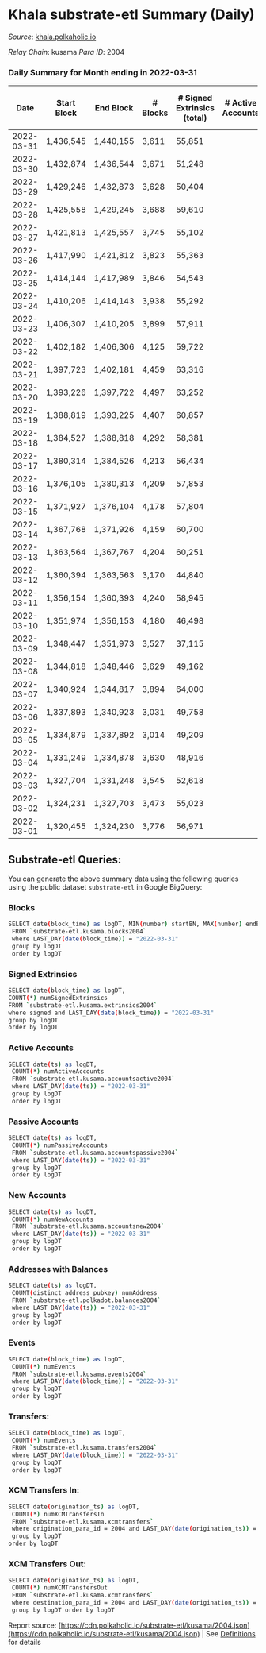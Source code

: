 # Khala substrate-etl Summary (Daily)

_Source_: [khala.polkaholic.io](https://khala.polkaholic.io)

*Relay Chain*: kusama
*Para ID*: 2004



### Daily Summary for Month ending in 2022-03-31


| Date | Start Block | End Block | # Blocks | # Signed Extrinsics (total) | # Active Accounts | # Passive | # New | # Addresses with Balances | # Events | # Transfers | # XCM Transfers In | # XCM Transfers Out | Issues | 
| ---- | ----------- | --------- | -------- | --------------------------- | ----------------- | --------- | ----- | ------------------------- | -------- | ----------- | ------------------ | ------------------- | ------ |
| 2022-03-31 | 1,436,545 | 1,440,155 | 3,611 | 55,851 |  |  |  | 13,677 | 611,678 | 412 ($717,135.35) | 3 ($1,585.83) |   |  |
| 2022-03-30 | 1,432,874 | 1,436,544 | 3,671 | 51,248 |  |  |  | 13,765 | 557,498 | 343 ($289,234.07) | 9 ($1,320.37) |   |  |
| 2022-03-29 | 1,429,246 | 1,432,873 | 3,628 | 50,404 |  |  |  | 13,739 | 582,563 | 411 ($220,195.89) | 1 ($0.22) |   |  |
| 2022-03-28 | 1,425,558 | 1,429,245 | 3,688 | 59,610 |  |  |  | 13,750 | 678,901 | 354 ($355,678.51) | 10 ($34.03) |   |  |
| 2022-03-27 | 1,421,813 | 1,425,557 | 3,745 | 55,102 |  |  |  | 13,745 | 608,814 | 284 ($86,391.92) | 6 ($1.86) |   |  |
| 2022-03-26 | 1,417,990 | 1,421,812 | 3,823 | 55,363 |  |  |  | 13,739 | 601,360 | 248 ($63,772.78) |   |   |  |
| 2022-03-25 | 1,414,144 | 1,417,989 | 3,846 | 54,543 |  |  |  | 13,738 | 592,234 | 271 ($248,110.73) |   |   |  |
| 2022-03-24 | 1,410,206 | 1,414,143 | 3,938 | 55,292 |  |  |  | 13,738 | 600,821 | 294 ($286,254.76) | 5 ($0.29) |   |  |
| 2022-03-23 | 1,406,307 | 1,410,205 | 3,899 | 57,911 |  |  |  | 13,733 | 628,778 | 331 ($6,559,907.15) | 3 ($1.44) |   |  |
| 2022-03-22 | 1,402,182 | 1,406,306 | 4,125 | 59,722 |  |  |  | 13,729 | 644,998 | 297 ($1,158,142.01) |   |   |  |
| 2022-03-21 | 1,397,723 | 1,402,181 | 4,459 | 63,316 |  |  |  | 13,719 | 679,608 | 267 ($140,620.11) |   |   |  |
| 2022-03-20 | 1,393,226 | 1,397,722 | 4,497 | 63,252 |  |  |  | 13,716 | 672,786 | 221 ($149,018.29) |   |   |  |
| 2022-03-19 | 1,388,819 | 1,393,225 | 4,407 | 60,857 |  |  |  | 13,713 | 648,291 | 145 ($171,909.82) |   |   |  |
| 2022-03-18 | 1,384,527 | 1,388,818 | 4,292 | 58,381 |  |  |  | 13,708 | 612,444 | 144 ($347,020.77) |   |   |  |
| 2022-03-17 | 1,380,314 | 1,384,526 | 4,213 | 56,434 |  |  |  | 13,710 | 592,712 | 263 ($322,955.33) |   |   |  |
| 2022-03-16 | 1,376,105 | 1,380,313 | 4,209 | 57,853 |  |  |  | 13,706 | 606,587 | 176 ($235,139.74) |   |   |  |
| 2022-03-15 | 1,371,927 | 1,376,104 | 4,178 | 57,804 |  |  |  | 13,703 | 615,635 | 304 ($486,485.05) |   |   |  |
| 2022-03-14 | 1,367,768 | 1,371,926 | 4,159 | 60,700 |  |  |  | 13,697 | 647,236 | 349 ($512,388.30) |   |   |  |
| 2022-03-13 | 1,363,564 | 1,367,767 | 4,204 | 60,251 |  |  |  | 13,695 | 645,515 | 202 ($21,932.24) |   |   |  |
| 2022-03-12 | 1,360,394 | 1,363,563 | 3,170 | 44,840 |  |  |  | 13,694 | 479,863 | 189 ($14,712.10) |   |   |  |
| 2022-03-11 | 1,356,154 | 1,360,393 | 4,240 | 58,945 |  |  |  | 13,691 | 633,662 | 238 ($92,053.23) |   |   |  |
| 2022-03-10 | 1,351,974 | 1,356,153 | 4,180 | 46,498 |  |  |  | 13,687 | 497,867 | 385 ($1,376,666.68) |   |   |  |
| 2022-03-09 | 1,348,447 | 1,351,973 | 3,527 | 37,115 |  |  |  | 13,730 | 396,441 | 270 ($338,649.31) |   |   |  |
| 2022-03-08 | 1,344,818 | 1,348,446 | 3,629 | 49,162 |  |  |  | 13,728 | 528,447 | 244 ($108,986.01) |   |   |  |
| 2022-03-07 | 1,340,924 | 1,344,817 | 3,894 | 64,000 |  |  |  | 13,715 | 688,806 | 240 ($189,830.38) |   |   |  |
| 2022-03-06 | 1,337,893 | 1,340,923 | 3,031 | 49,758 |  |  |  | 13,709 | 530,844 | 312 ($119,778.51) |   |   |  |
| 2022-03-05 | 1,334,879 | 1,337,892 | 3,014 | 49,209 |  |  |  | 13,705 | 524,304 | 235 ($95,078.44) |   |   |  |
| 2022-03-04 | 1,331,249 | 1,334,878 | 3,630 | 48,916 |  |  |  | 13,699 | 529,707 | 200 ($164,126.68) |   |   |  |
| 2022-03-03 | 1,327,704 | 1,331,248 | 3,545 | 52,618 |  |  |  | 13,697 | 574,478 | 322 ($420,957.08) |   |   |  |
| 2022-03-02 | 1,324,231 | 1,327,703 | 3,473 | 55,023 |  |  |  | 13,699 | 593,076 | 146 ($74,932.52) |   |   |  |
| 2022-03-01 | 1,320,455 | 1,324,230 | 3,776 | 56,971 |  |  |  | 13,699 | 622,672 | 227 ($109,842.07) |   |   |  |

## Substrate-etl Queries:
You can generate the above summary data using the following queries using the public dataset `substrate-etl` in Google BigQuery:

### Blocks
```bash
SELECT date(block_time) as logDT, MIN(number) startBN, MAX(number) endBN, COUNT(*) numBlocks 
 FROM `substrate-etl.kusama.blocks2004`  
 where LAST_DAY(date(block_time)) = "2022-03-31" 
 group by logDT 
 order by logDT
```

### Signed Extrinsics
```bash
SELECT date(block_time) as logDT, 
COUNT(*) numSignedExtrinsics 
FROM `substrate-etl.kusama.extrinsics2004`  
where signed and LAST_DAY(date(block_time)) = "2022-03-31" 
group by logDT 
order by logDT
```

### Active Accounts
```bash
SELECT date(ts) as logDT, 
 COUNT(*) numActiveAccounts 
 FROM `substrate-etl.kusama.accountsactive2004` 
 where LAST_DAY(date(ts)) = "2022-03-31" 
 group by logDT 
 order by logDT
```

### Passive Accounts
```bash
SELECT date(ts) as logDT, 
 COUNT(*) numPassiveAccounts 
 FROM `substrate-etl.kusama.accountspassive2004` 
 where LAST_DAY(date(ts)) = "2022-03-31" 
 group by logDT 
 order by logDT
```

### New Accounts
```bash
SELECT date(ts) as logDT, 
 COUNT(*) numNewAccounts 
 FROM `substrate-etl.kusama.accountsnew2004` 
 where LAST_DAY(date(ts)) = "2022-03-31" 
 group by logDT
 order by logDT
```

### Addresses with Balances
```bash
SELECT date(ts) as logDT,
 COUNT(distinct address_pubkey) numAddress 
 FROM `substrate-etl.polkadot.balances2004` 
 where LAST_DAY(date(ts)) = "2022-03-31" 
 group by logDT 
 order by logDT
```

### Events
```bash
SELECT date(block_time) as logDT, 
 COUNT(*) numEvents 
 FROM `substrate-etl.kusama.events2004` 
 where LAST_DAY(date(block_time)) = "2022-03-31" 
 group by logDT 
 order by logDT
```

### Transfers:
```bash
SELECT date(block_time) as logDT, 
 COUNT(*) numEvents 
 FROM `substrate-etl.kusama.transfers2004` 
 where LAST_DAY(date(block_time)) = "2022-03-31" 
 group by logDT 
 order by logDT
```

### XCM Transfers In:
```bash
SELECT date(origination_ts) as logDT, 
 COUNT(*) numXCMTransfersIn 
 FROM `substrate-etl.kusama.xcmtransfers` 
 where origination_para_id = 2004 and LAST_DAY(date(origination_ts)) = "2022-03-31" 
 group by logDT 
order by logDT
```

### XCM Transfers Out:
```bash
SELECT date(origination_ts) as logDT, 
 COUNT(*) numXCMTransfersOut 
 FROM `substrate-etl.kusama.xcmtransfers` 
 where destination_para_id = 2004 and LAST_DAY(date(origination_ts)) = "2022-03-31" 
 group by logDT order by logDT
```


Report source: [https://cdn.polkaholic.io/substrate-etl/kusama/2004.json](https://cdn.polkaholic.io/substrate-etl/kusama/2004.json) | See [Definitions](/DEFINITIONS.md) for details

